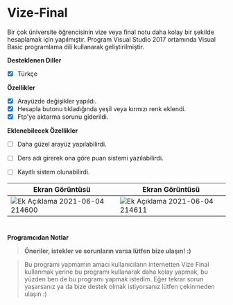 # Vize-Final

Bir çok üniversite öğrencisinin vize veya final notu daha kolay bir şekilde hesaplamak için yapılmıştır. Program Visual Studio 2017 ortamında Visual Basic programlama dili kullanarak geliştirilmiştir.

<b>Desteklenen Diller</b>
- [x] Türkçe

<b>Özellikler</b>

- [x] Arayüzde değişikler yapıldı.
- [x] Hesapla butonu tıkladığında yeşil veya kırmızı renk eklendi.
- [x] Ftp'ye aktarma sorunu giderildi.

<b>Eklenebilecek Özellikler</b>

- [ ] Daha güzel arayüz yapılabilirdi.
- [ ] Ders adı girerek ona göre puan sistemi yazılabilirdi.
- [ ] Kayıtlı sistem olunabilirdi.


| <b>Ekran Görüntüsü</b>  | <b>Ekran Görüntüsü</b>   |   
|---|---|
| ![Ek Açıklama 2021-06-04 214600](https://user-images.githubusercontent.com/42430554/120849110-5060bb80-c57e-11eb-81f5-fcf16932c84d.jpg)   | ![Ek Açıklama 2021-06-04 214611](https://user-images.githubusercontent.com/42430554/120849159-61113180-c57e-11eb-8588-bf9a1e7428c2.jpg)  |   
  
#
<b>Programcıdan Notlar</b>
> <b>Öneriler, istekler ve sorunların varsa lütfen bize ulaşın! :)</b>

> Bu programı yapmamın amacı kullanıcıların internetten Vize Final kullanmak yerine bu programı kullanarak daha kolay yapmak, bu yüzden ben de bu programı yapmak istedim. Eğer tekrar sorun yaşarsanız ya da bize destek olmak istiyorsanız lütfen çekinmeden ulaşın :)
